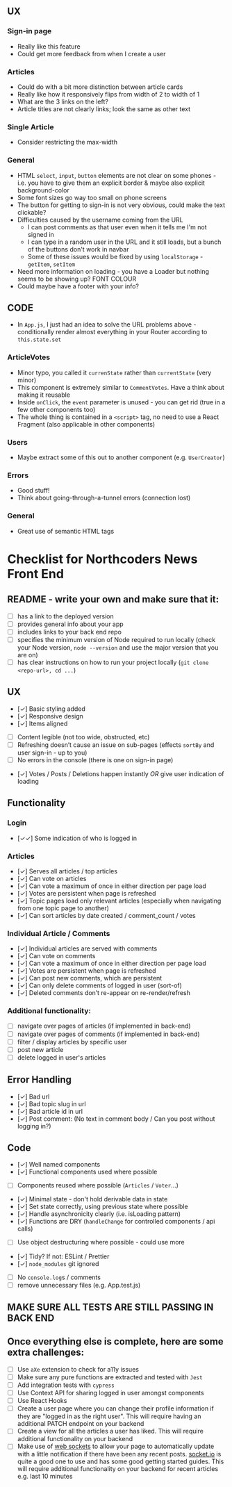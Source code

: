 ## UX

### Sign-in page

- Really like this feature
- Could get more feedback from when I create a user

### Articles

- Could do with a bit more distinction between article cards
- Really like how it responsively flips from width of 2 to width of 1
- What are the 3 links on the left?
- Article titles are not clearly links; look the same as other text

### Single Article

- Consider restricting the max-width

### General

- HTML `select`, `input`, `button` elements are not clear on some phones - i.e. you have to give them an explicit border & maybe also explicit background-color
- Some font sizes go way too small on phone screens
- The button for getting to sign-in is not very obvious, could make the text clickable?
- Difficulties caused by the username coming from the URL
  - I can post comments as that user even when it tells me I'm not signed in
  - I can type in a random user in the URL and it still loads, but a bunch of the buttons don't work in navbar
  - Some of these issues would be fixed by using `localStorage` - `getItem`, `setItem`
- Need more information on loading - you have a Loader but nothing seems to be showing up? FONT COLOUR
- Could maybe have a footer with your info?

## CODE

- In `App.js`, I just had an idea to solve the URL problems above - conditionally render almost everything in your Router according to `this.state.set`

### ArticleVotes

- Minor typo, you called it `currenState` rather than `currentState` (very minor)
- This component is extremely similar to `CommentVotes`. Have a think about making it reusable
- Inside `onClick`, the `event` parameter is unused - you can get rid (true in a few other components too)
- The whole thing is contained in a `<script>` tag, no need to use a React Fragment (also applicable in other components)

### Users

- Maybe extract some of this out to another component (e.g. `UserCreator`)

### Errors

- Good stuff!
- Think about going-through-a-tunnel errors (connection lost)

### General

- Great use of semantic HTML tags

# Checklist for Northcoders News Front End

## README - write your own and make sure that it:

- [ ] has a link to the deployed version
- [ ] provides general info about your app
- [ ] includes links to your back end repo
- [ ] specifies the minimum version of Node required to run locally (check your Node version, `node --version` and use the major version that you are on)
- [ ] has clear instructions on how to run your project locally (`git clone <repo-url>, cd ...`)

## UX

- [✓] Basic styling added
- [✓] Responsive design
- [✓] Items aligned
- [ ] Content legible (not too wide, obstructed, etc)
- [ ] Refreshing doesn’t cause an issue on sub-pages (effects `sortBy` and user sign-in - up to you)
- [ ] No errors in the console (there is one on sign-in page)
- [✓] Votes / Posts / Deletions happen instantly _OR_ give user indication of loading

## Functionality

### Login

- [✓✓] Some indication of who is logged in

### Articles

- [✓] Serves all articles / top articles
- [✓] Can vote on articles
- [✓] Can vote a maximum of once in either direction per page load
- [✓] Votes are persistent when page is refreshed
- [✓] Topic pages load only relevant articles (especially when navigating from one topic page to another)
- [✓] Can sort articles by date created / comment_count / votes

### Individual Article / Comments

- [✓] Individual articles are served with comments
- [✓] Can vote on comments
- [✓] Can vote a maximum of once in either direction per page load
- [✓] Votes are persistent when page is refreshed
- [✓] Can post new comments, which are persistent
- [✓] Can only delete comments of logged in user (sort-of)
- [✓] Deleted comments don’t re-appear on re-render/refresh

### Additional functionality:

- [ ] navigate over pages of articles (if implemented in back-end)
- [ ] navigate over pages of comments (if implemented in back-end)
- [ ] filter / display articles by specific user
- [ ] post new article
- [ ] delete logged in user's articles

## Error Handling

- [✓] Bad url
- [✓] Bad topic slug in url
- [✓] Bad article id in url
- [✓] Post comment: (No text in comment body / Can you post without logging in?)

## Code

- [✓] Well named components
- [✓] Functional components used where possible
- [ ] Components reused where possible (`Articles` / `Voter`...)
- [✓] Minimal state - don't hold derivable data in state
- [✓] Set state correctly, using previous state where possible
- [✓] Handle asynchronicity clearly (i.e. isLoading pattern)
- [✓] Functions are DRY (`handleChange` for controlled components / api calls)
- [ ] Use object destructuring where possible - could use more
- [✓] Tidy? If not: ESLint / Prettier
- [✓] `node_modules` git ignored
- [ ] No `console.log`s / comments
- [ ] remove unnecessary files (e.g. App.test.js)

## MAKE SURE ALL TESTS ARE STILL PASSING IN BACK END

## Once everything else is complete, here are some extra challenges:

- [ ] Use `aXe` extension to check for a11y issues
- [ ] Make sure any pure functions are extracted and tested with `Jest`
- [ ] Add integration tests with `cypress`
- [ ] Use Context API for sharing logged in user amongst components
- [ ] Use React Hooks
- [ ] Create a user page where you can change their profile information if they are "logged in as the right user". This will require having an additional PATCH endpoint on your backend
- [ ] Create a view for all the articles a user has liked. This will require additional functionality on your backend
- [ ] Make use of [web sockets](https://en.wikipedia.org/wiki/WebSocket) to allow your page to automatically update with a little notification if there have been any recent posts. [socket.io](https://socket.io/) is quite a good one to use and has some good getting started guides. This will require additional functionality on your backend for recent articles e.g. last 10 minutes
